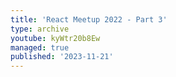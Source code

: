 ```yaml
---
title: 'React Meetup 2022 - Part 3'
type: archive
youtube: kyWtr20b8Ew
managed: true
published: '2023-11-21'
---
```

